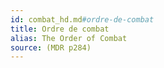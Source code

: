 ```yaml
---
id: combat_hd.md#ordre-de-combat
title: Ordre de combat
alias: The Order of Combat
source: (MDR p284)
---
```


